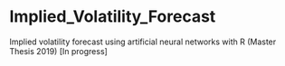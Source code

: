 # Implied_Volatility_Forecast
Implied volatility forecast using artificial neural networks with R (Master Thesis 2019) [In progress]
